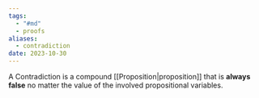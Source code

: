 ```yaml
---
tags:
  - "#md"
  - proofs
aliases:
  - contradiction
date: 2023-10-30
---
```

A Contradiction is a compound [[Proposition|proposition]] that is **always false** no matter the value of the involved propositional variables.